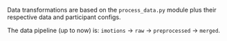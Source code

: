 Data transformations are based on the `process_data.py` module plus their respective data and participant configs.

The data pipeline (up to now) is: `imotions` → `raw` → `preprocessed` → `merged`.